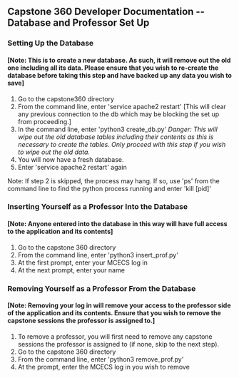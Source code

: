 
## Capstone 360 Developer Documentation -- Database and Professor Set Up

### Setting Up the Database

#### [Note: This is to create a new database. As such, it will remove out the old one including all its data. Please ensure that you wish to re-create the database before taking this step and have backed up any data you wish to save]

1. Go to the capstone360 directory
2. From the command line, enter 'service apache2 restart' [This will clear any previous connection to the db which may be blocking the set up from proceeding.]
3. In the command line, enter 'python3 create_db.py' *Danger: This will wipe out the old database tables including their contents as this is necessary to create the tables. Only proceed with this step if you wish to wipe out the old data.*
4. You will now have a fresh database.
5. Enter 'service apache2 restart' again

Note: If step 2 is skipped, the process may hang. If so, use 'ps' from the command line to find the python process running and enter 'kill [pid]'

### Inserting Yourself as a Professor Into the Database

#### [Note: Anyone entered into the database in this way will have full access to the application and its contents]

1. Go to the capstone 360 directory
2. From the command line, enter 'python3 insert_prof.py'
3. At the first prompt, enter your MCECS log in
4. At the next prompt, enter your name

### Removing Yourself as a Professor From the Database

#### [Note: Removing your log in will remove your access to the professor side of the application and its contents. Ensure that you wish to remove the capstone sessions the professor is assigned to.]

1. To remove a professor, you will first need to remove any capstone sessions the professor is assigned to (if none, skip to the next step). 
2. Go to the capstone 360 directory
3. From the command line, enter 'python3 remove_prof.py'
4. At the prompt, enter the MCECS log in you wish to remove



